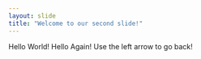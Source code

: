 ```yaml
---
layout: slide
title: "Welcome to our second slide!"
---
```

Hello World! Hello Again!
Use the left arrow to go back!
